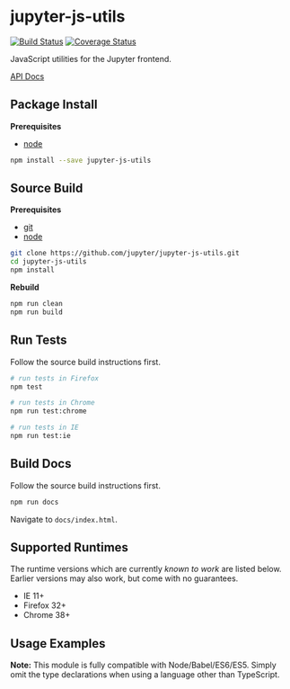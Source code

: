 jupyter-js-utils
================

[![Build Status](https://travis-ci.org/jupyter/jupyter-js-utils.svg)](https://travis-ci.org/jupyter/jupyter-js-utils?branch=master)
[![Coverage Status](https://coveralls.io/repos/jupyter/jupyter-js-utils/badge.svg?branch=master&service=github)](https://coveralls.io/github/jupyter/jupyter-js-utils?branch=master)

JavaScript utilities for the Jupyter frontend.

[API Docs](http://jupyter.github.io/jupyter-js-utils/api/)


Package Install
---------------

**Prerequisites**
- [node](http://nodejs.org/)

```bash
npm install --save jupyter-js-utils
```


Source Build
------------

**Prerequisites**
- [git](http://git-scm.com/)
- [node](http://nodejs.org/)

```bash
git clone https://github.com/jupyter/jupyter-js-utils.git
cd jupyter-js-utils
npm install
```

**Rebuild**
```bash
npm run clean
npm run build
```


Run Tests
---------

Follow the source build instructions first.

```bash
# run tests in Firefox
npm test

# run tests in Chrome
npm run test:chrome

# run tests in IE
npm run test:ie
```


Build Docs
----------

Follow the source build instructions first.

```bash
npm run docs
```

Navigate to `docs/index.html`.


Supported Runtimes
------------------

The runtime versions which are currently *known to work* are listed below.
Earlier versions may also work, but come with no guarantees.

- IE 11+
- Firefox 32+
- Chrome 38+


Usage Examples
--------------

**Note:** This module is fully compatible with Node/Babel/ES6/ES5. Simply
omit the type declarations when using a language other than TypeScript.
